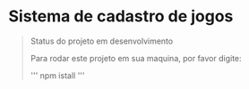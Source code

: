 # Sistema de cadastro de jogos 

> Status do projeto em desenvolvimento
>
> Para rodar este projeto em sua maquina, por favor digite:
>
> '''
>npm istall
> '''

